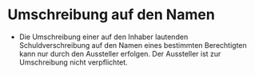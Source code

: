 # Umschreibung auf den Namen

- Die Umschreibung einer auf den Inhaber lautenden Schuldverschreibung auf den Namen eines bestimmten Berechtigten kann nur durch den Aussteller erfolgen. Der Aussteller ist zur Umschreibung nicht verpflichtet.

